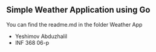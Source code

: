 ## Simple Weather Application using Go

You can find the readme.md in the folder Weather App

- Yeshimov Abduzhalil
- INF 368 06-p
